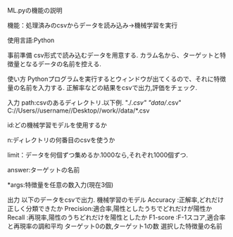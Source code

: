 ML.pyの機能の説明

機能：処理済みのcsvからデータを読み込み->機械学習を実行

使用言語:Python

事前準備
csv形式で読み込むデータを用意する.
カラム名から、ターゲットと特徴量となるデータの名前を控える.

使い方
Pythonプログラムを実行するとウィンドウが出てくるので、それに特徴量の名前を入力する.
正解率などの結果をcsvで出力,評価をチェック.

入力
path:csvのあるディレクトリ.以下例.
"./*.csv"
"data/*.csv"
C://Users//username//Desktop//work//data/*.csv

id:どの機械学習モデルを使用するか

n:ディレクトリの何番目のcsvを使うか

limit：データを何個ずつ集めるか.1000なら,それぞれ1000個ずつ.

answer:ターゲットの名前

*args:特徴量を任意の数入力(現在3個)

出力
以下のデータをcsvで出力.
機械学習のモデル
Accuracy :正解率,どれだけ正しく分類できたか
Precision:適合率,陽性としたうちでどれだけが陽性か
Recall   :再現率,陽性のうちどれだけを陽性としたか
F1-score :F-1スコア,適合率と再現率の調和平均
ターゲット0の数,ターゲット1の数
選択した特徴量の名前
